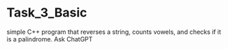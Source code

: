 # Task_3_Basic
 simple C++ program that reverses a string, counts vowels, and checks if it is a palindrome.          Ask ChatGPT
